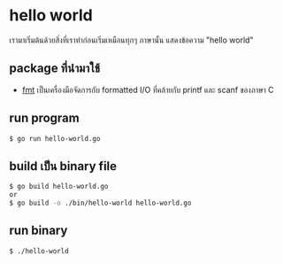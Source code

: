 # hello world
เรามาเริ่มต้นด้วยสิ่งที่เราทำก่อนเริ่มเหมือนทุกๆ ภาษานั้น แสดงข้อความ "hello world"

## package ที่นำมาใช้
- [fmt](https://pkg.go.dev/fmt?tab=doc) เป็นเครื่องมือจัดการกับ formatted I/O ที่คล้ายกับ printf และ scanf ของภาษา C

## run program
```sh
$ go run hello-world.go
```

## build เป็น binary file 
```sh
$ go build hello-world.go
or
$ go build -o ./bin/hello-world hello-world.go
```

## run binary
```sh
$ ./hello-world
```